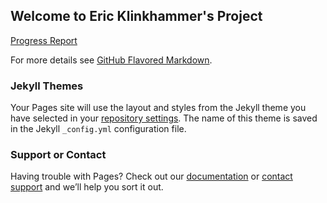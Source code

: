 ## Welcome to Eric Klinkhammer's Project


[Progress Report](https://drive.google.com/open?id=0B5JsahkuATlDUFRlUDB1NkZtOXc)

For more details see [GitHub Flavored Markdown](https://guides.github.com/features/mastering-markdown/).

### Jekyll Themes

Your Pages site will use the layout and styles from the Jekyll theme you have selected in your [repository settings](https://github.com/eklinkhammer/cs519-eklinkhammerproject.github.io/settings). The name of this theme is saved in the Jekyll `_config.yml` configuration file.

### Support or Contact

Having trouble with Pages? Check out our [documentation](https://help.github.com/categories/github-pages-basics/) or [contact support](https://github.com/contact) and we’ll help you sort it out.
